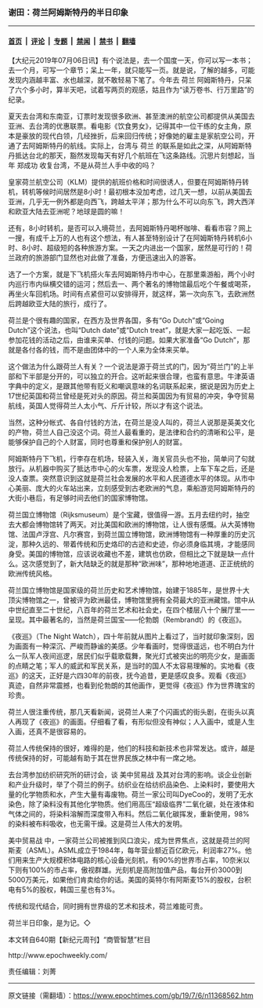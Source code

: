 ### 谢田：荷兰阿姆斯特丹的半日印象

---

#### [首页](../../../..?n11368562) &nbsp;|&nbsp; [评论](../../../../../epoch-comment?n11368562) &nbsp;|&nbsp; [专题](../../../../../epoch-special?n11368562) &nbsp;|&nbsp; [禁闻](../../../../../epoch-news?n11368562) &nbsp;|&nbsp; [禁书](../../../../../books?n11368562) &nbsp;|&nbsp; [翻墙](https://github.com/gfw-breaker/nogfw/blob/master/README.md?n11368562)


<div class="post_content" id="artbody" itemprop="articleBody">
 <!-- article content begin -->
 <p>
  【大纪元2019年07月06日讯】有个说法是，去一个国度一天，你可以写一本书；去一个月，可写一个章节；呆上一年，就只能写一页。就是说，了解的越多，可能发现内涵越丰富、水也越深，就不敢轻易下笔了。今年去
  <ok href="https://www.epochtimes.com/gb/tag/%E8%8D%B7%E5%85%B0.html">
   荷兰
  </ok>
  阿姆斯特丹，只呆了六个多小时，算半天吧，试着写两页的观感，姑且作为“读万卷书、行万里路”的纪录。
 </p>
 <p>
  夏天去台湾和东南亚，订票时发现很多欧洲、甚至澳洲的航空公司都提供从美国去亚洲、去台湾的优惠联票。看电影《饮食男女》，记得其中一位干练的女主角，原本是豪放的现代白领，几经挫折，后来回归传统；好像她的雇主是家航空公司，开通了去阿姆斯特丹的航线。实际上，台湾与
  <ok href="https://www.epochtimes.com/gb/tag/%E8%8D%B7%E5%85%B0.html">
   荷兰
  </ok>
  的联系是如此之深，从阿姆斯特丹抵达台北的那天，豁然发现每天有好几个航班在飞这条路线。沉思片刻想起，当年
  <ok href="https://www.epochtimes.com/gb/tag/%E9%83%91%E6%88%90%E5%8A%9F.html">
   郑成功
  </ok>
  收复台湾，不是从荷兰人手中收的吗？
 </p>
 <p>
  皇家荷兰航空公司（KLM）提供的航班价格和时间很诱人，但要在阿姆斯特丹转机，转机等候时间居然是8小时！最初根本没加考虑，过几天一想，以前从美国去亚洲，几乎无一例外都是向西飞，跨越太平洋；那为什么不可以向东飞，跨大西洋和欧亚大陆去亚洲呢？地球是圆的嘛！
 </p>
 <p>
  还有，8小时转机，是否可以入境荷兰，去阿姆斯特丹喝杯咖啡、看看市容？网上一搜，有成千上万的人也有这个想法，有人甚至特别设计了在阿姆斯特丹转机6小时、8小时、超级短的各种旅游方案。一天之内进出一个国家，居然是可行的！荷兰政府的旅游部门显然也对此做了准备，方便迅速出入的游客。
 </p>
 <p>
  选了一个方案，就是下飞机搭火车去阿姆斯特丹市中心，在那里乘游船，两个小时内巡行市内纵横交错的运河；然后去一、两个著名的博物馆最后吃个午餐或喝茶，再坐火车回机场。时间有点紧但可以安排得开，就这样，第一次向东飞，去欧洲然后跨越欧亚大陆的旅行，成行了。
 </p>
 <p>
  荷兰是个很有趣的国家，在西方及世界各国，多有“Go Dutch”或“Going Dutch”这个说法，也叫“Dutch date”或“Dutch treat”，就是大家一起吃饭、一起参加花钱的活动之后，由谁来买单、付钱的问题。如果大家准备“Go Dutch”，那就是各付各的钱，而不是由团体中的一个人来为全体来买单。
 </p>
 <p>
  这个做法为什么跟荷兰人有关？一个说法是源于荷兰式的门，因为“荷兰门”的上半部和下半部是分开的，可以独立的开合。这听起来很合理，也蛮有意思。牛津英语字典中的定义，是跟其他带有贬义和嘲讽意味的名词联系起来，据说是因为历史上17世纪英国和荷兰曾经是死对头的原因。荷兰和英国因为有贸易的冲突，争夺贸易航线，英国人觉得荷兰人太小气、斤斤计较，所以才有这个说法。
 </p>
 <p>
  当然，这种分帐式、各自付钱的方法，在荷兰是没人叫的，荷兰人说那是英美文化的产物，荷兰人自己没这个词。荷兰人最看重的，是法律和合约的清晰和公平，是能够保护自己的个人财富，同时也尊重和保护别人的财富。
 </p>
 <p>
  阿姆斯特丹下飞机，行李存在机场，轻装入关，海关官员头也不抬，简单问了句就放行。从机器中购买了抵达市中心的火车票，发现没人检票，上车下车之后，还是没人查票。突然意识到这就是荷兰社会发展的水平和人民道德水平的体现。从市中心美丽、庞大的火车站出来，立刻感受到古老欧洲的气息，乘船游览阿姆斯特丹的大街小巷后，有足够时间去他们的国家博物馆。
 </p>
 <p>
  荷兰国立博物馆（Rijksmuseum）是个宝藏，很值得一游。五月去纽约时，抽空去大都会博物馆转了两天。对比美国和欧洲的博物馆，让人很有感慨。从大英博物馆、法国卢浮宫、凡尔赛宫，到荷兰国立博物馆，欧洲博物馆有一种厚重的历史沉淀，那种久远的、带着传统和历史烙印的古迹和史迹，你必须身临其境，才能感同身受。美国的博物馆，应该说收藏也不差，建筑也仿欧，但相比之下就是缺一点什么。这次感觉到了，新大陆缺乏的就是那种“欧洲味”，那种地地道道、正正统统的欧洲传统风格。
 </p>
 <p>
  荷兰国立博物馆是国家级的荷兰历史和艺术博物馆，始建于1885年，是世界十大顶尖博物馆之一，曾被评为欧洲最佳，博物馆里拥有全荷最大的亚洲藏馆。馆中从中世纪直至二十世纪，八百年的荷兰艺术和社会史，在四个楼层八十个展厅里一一呈现。其中最著名的，当然是荷兰国宝——伦勃朗（Rembrandt）的《夜巡》。
 </p>
 <p>
  《夜巡》（The Night Watch），四十年前就从图片上看过了，当时就印象深刻，因为画面有一种深沉、严峻而静谧的美感。少年看画时，觉得很遥远，也不明白为什么一队军人夜间巡逻，居民们似乎载歌载舞，聚光灯式被突出的明亮少女，是画面的点睛之笔；军人的威武和军民关系，是当时的国人不太容易理解的。实地看《夜巡》的这天，正好是六四30年的前夜，抚今追昔，更是感叹良多。观看《夜巡》真迹，自然非常震撼，也看到伦勃朗的其他画作，更觉得《夜巡》作为世界瑰宝的珍贵。
 </p>
 <p>
  荷兰人很注重传统，那几天看新闻，说荷兰人来了个闪画式的街头剧，在街头以真人再现了《夜巡》的画面。仔细看了看，有形似但没有神似；人入画中，或是人生入画，还真不是很容易的。
 </p>
 <p>
  荷兰人传统保持的很好，难得的是，他们的科技和新技术也非常发达。或许，越是传统保持的好，可能越有助于其在世界民族之林中有一席之地。
 </p>
 <p>
  去台湾参加纺织研究所的研讨会，谈
  <ok href="https://www.epochtimes.com/gb/tag/%E7%BE%8E%E4%B8%AD%E8%B4%B8%E6%98%93%E6%88%98.html">
   美中贸易战
  </ok>
  及其对台湾的影响。谈企业创新和产业升级时，举了个荷兰的例子。纺织业在给纺织品染色、上染料时，要使用大量的化学物质和水，产生大量有毒废物。荷兰一家公司叫DyeCoo的，发明了无水染色，除了染料没有其他化学物质。他们用高压“超级临界”二氧化碳，处在液体和气体之间的，将染料溶解而深度带入布料。然后二氧化碳挥发，重新使用，98%的染料被布料吸收，也无需干燥。这是荷兰人伟大的发明。
 </p>
 <p>
  <ok href="https://www.epochtimes.com/gb/tag/%E7%BE%8E%E4%B8%AD%E8%B4%B8%E6%98%93%E6%88%98.html">
   美中贸易战
  </ok>
  中，一家荷兰公司被推到风口浪尖，成为世界焦点，这就是荷兰的阿斯麦（ASML）。ASML成立于1984年，每年营业额近百亿欧元，利润率27%。他们用来生产大规模积体电路的核心设备光刻机，有90%的世界市占率，10奈米以下则有100%的市占率，傲视群雄。光刻机是高附加值产品，每台开价3000到5000万美元，如果他们肯卖给你的话。美国的英特尔有阿斯麦15%的股权，台积电有5%的股权，韩国三星也有3%。
 </p>
 <p>
  传统和现代结合，同时拥有世界级的艺术和技术，荷兰难能可贵。
 </p>
 <p>
  荷兰半日印象，是为记。◇
 </p>
 <p>
  本文转自640期【新纪元周刊】“商管智慧”栏目
 </p>
 <p>
  <ok href="http://www.epochweekly.com/">
   http://www.epochweekly.com/
  </ok>
 </p>
 <p>
  责任编辑：刘菁
 </p>
 <!-- article content end -->
 <div id="below_article_ad">
 </div>
</div>


---

原文链接（需翻墙）：https://www.epochtimes.com/gb/19/7/6/n11368562.htm